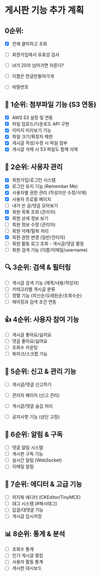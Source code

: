 # 게시판 기능 추가 계획

## 0순위: 
- [x] 전체 클릭하고 조회
- [ ] 회원가입에서 유효성 검사 
- [ ] id가 20자 넘어가면 자른다?
- [ ] 이름은 한글만들어가게
- [ ] 비밀번호


## 🎯 1순위: 첨부파일 기능 (S3 연동)
- [x] AWS S3 설정 및 연동
- [x] 파일 업로드/다운로드 API 구현
- [x] 이미지 미리보기 기능
- [x] 파일 크기/확장자 제한
- [x] 게시글 작성/수정 시 파일 첨부
- [x] 게시글 삭제 시 S3 파일도 함께 삭제

## 👤 2순위: 사용자 관리
- [x] 회원가입/로그인 시스템
- [x] 로그인 유지 기능 (Remember Me)
- [x] 사용자별 권한 관리 (작성자만 수정/삭제)
- [x] 사용자 프로필 페이지
- [ ] 내가 쓴 글/댓글 모아보기
- [x] 회원 목록 조회 (관리자)
- [x] 회원 상세 정보 보기
- [ ] 회원 정보 수정 (관리자)
- [ ] 회원 삭제/탈퇴 처리
- [x] 회원 권한 변경 (일반/관리자)
- [ ] 회원 활동 로그 조회 - 게시글/댓글 활동
- [ ] 회원 검색 기능 (이름/이메일/username) 

## 🔍 3순위: 검색 & 필터링
- [ ] 게시글 검색 기능 (제목/내용/작성자)
- [ ] 카테고리별 게시글 분류
- [ ] 정렬 기능 (최신순/오래된순/조회수순)
- [ ] 페이징과 검색 조건 연동

## 👍 4순위: 사용자 참여 기능
- [ ] 게시글 좋아요/싫어요
- [ ] 댓글 좋아요/싫어요
- [ ] 조회수 카운팅
- [ ] 북마크/스크랩 기능

## 🚨 5순위: 신고 & 관리 기능
- [ ] 게시글/댓글 신고하기
- [ ] 관리자 페이지 (신고 관리)
- [ ] 게시글/댓글 숨김 처리
- [ ] 공지사항 기능 (상단 고정)



## 🔔 6순위: 알림 & 구독
- [ ] 댓글 알림 시스템
- [ ] 게시판 구독 기능
- [ ] 실시간 알림 (WebSocket)
- [ ] 이메일 알림

## 📝 7순위: 에디터 & 고급 기능
- [ ] 위지윅 에디터 (CKEditor/TinyMCE)
- [ ] 태그 시스템 (#해시태그)
- [ ] 답글/대댓글 기능
- [ ] 게시글 임시저장

## 📊 8순위: 통계 & 분석
- [ ] 조회수 통계
- [ ] 인기 게시글 랭킹
- [ ] 사용자 활동 통계
- [ ] 게시판 대시보드
